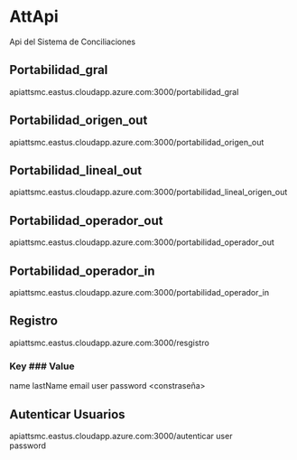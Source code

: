 # AttApi
Api del Sistema de Conciliaciones

## Portabilidad_gral

apiattsmc.eastus.cloudapp.azure.com:3000/portabilidad_gral

## Portabilidad_origen_out

apiattsmc.eastus.cloudapp.azure.com:3000/portabilidad_origen_out

## Portabilidad_lineal_out

apiattsmc.eastus.cloudapp.azure.com:3000/portabilidad_lineal_origen_out

## Portabilidad_operador_out

apiattsmc.eastus.cloudapp.azure.com:3000/portabilidad_operador_out

## Portabilidad_operador_in
apiattsmc.eastus.cloudapp.azure.com:3000/portabilidad_operador_in

## Registro
apiattsmc.eastus.cloudapp.azure.com:3000/resgistro

### Key      ### Value
name         <nombre>
lastName     <apellido>
email        <correo>
user         <usuario>
password     <constraseña>


## Autenticar Usuarios
apiattsmc.eastus.cloudapp.azure.com:3000/autenticar
user  
password



